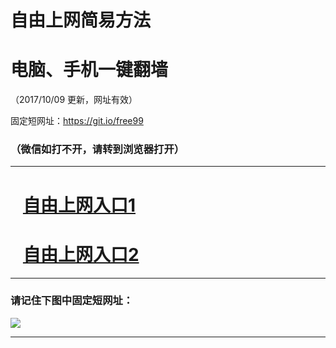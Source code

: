 ﻿# 自由上网简易方法

# 电脑、手机一键翻墙

（2017/10/09 更新，网址有效）

固定短网址：https://git.io/free99

### （微信如打不开，请转到浏览器打开）


***





# &nbsp;&nbsp; <a href="http://ft253713081.fwq-tz-1001.info/fwqtz01.html?t=100900126359 " target="_blank">自由上网入口1</a>
# &nbsp;&nbsp; <a href="http://ft33471562.fwq-tz-1002.info/fwqtz02.html?t=100900120559 " target="_blank">自由上网入口2</a>
***

### 请记住下图中固定短网址：

<img src="https://s3-us-west-2.amazonaws.com/fwq-1001/yjfq-20170905okok.png" /> 


***

